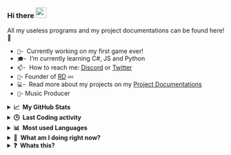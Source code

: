 ### Hi there <a href="https://yungbeatz-carrd.co"><img src="https://media.giphy.com/media/hvRJCLFzcasrR4ia7z/giphy.gif" width="25px"></a>
All my useless programs and my project documentations can be found here! :rofl:

- `🏢`- &nbsp;Currently working on my first game ever!
- `🎓`- &nbsp;I’m currently learning C#, JS and Python
- `📫`- &nbsp;How to reach me: [Discord](https://discord.com/users/605760781664911380) or [Twitter](https://twitter.com/ily_yungbeatz)
- `👑`- Founder of [RD](http://relaxed-downtown.ml) 💤
- `💻`- &nbsp;Read more about my projects on my [Project Documentations](https://github.com/yungbeatz/My-Portfolios)
- `🎵`- Music Producer



<details>
  <summary><b>📈&nbsp;&nbsp;My GitHub Stats</b></summary>
  <br/>
  <p align="center"><br>
  <a href="https://github.com/yungbeatz">
    <img src="https://github-readme-stats.vercel.app/api?username=yungbeatz&show_icons=true&theme=dark"/>
     </a>
</details>

<details>
  <summary><b>🕒&nbsp;&nbsp;Last Coding activity</b></summary>
  <br/>
  <p align="center"><br>
  <a href="https://github.com/yungbeatz">
 <img src="https://github-readme-stats-taupe-two.vercel.app/api/wakatime?username=yung&hide_title=true&hide_border=true&langs_count=5&bg_color=00000000&text_color=777"/>
     </a>  
</details>
<details>
  <summary><b>📊&nbsp;&nbsp;Most used Languages</b></summary>
  <br/>
  <p align="center"><br>
 <p align="center"><br>
  <a href="https://github.com/yungbeatz">
    <img src="https://github-readme-stats.vercel.app/api/top-langs/?username=yungbeatz&theme=dark"/>
     </a>
  </p>
</details>
<details>
  <summary><b>👀&nbsp;&nbsp;What am I doing right now?</b></summary>
  <br/>
  <p align="center"><br>
 <p align="center"><br>
  <a href="https://discord.com/users/605760781664911380">
    <img src="https://lanyard-profile-readme.vercel.app/api/605760781664911380"/>
     </a>
  </p>
</details>
<details>
  <summary><b>❓&nbsp;&nbsp;Whats this?</b></summary>
	  <br/>
 <p align="center"><br>
  <a href="https://media.giphy.com/media/NedT3iYk8tGjDfEYw3/giphy.gif">
    <img src="https://media.giphy.com/media/NedT3iYk8tGjDfEYw3/giphy.gif"/>
     </a>
  </p>
</details>










 











